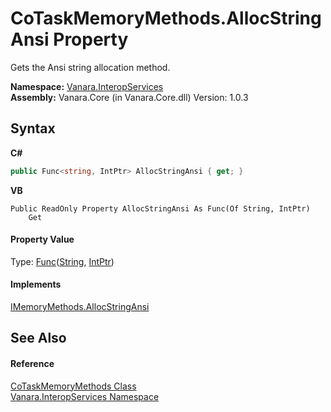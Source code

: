 # CoTaskMemoryMethods.AllocStringAnsi Property 
 

Gets the Ansi string allocation method.

**Namespace:**&nbsp;<a href="46913109-b3e0-3b59-6f7f-071f8aa90bf0">Vanara.InteropServices</a><br />**Assembly:**&nbsp;Vanara.Core (in Vanara.Core.dll) Version: 1.0.3

## Syntax

**C#**<br />
``` C#
public Func<string, IntPtr> AllocStringAnsi { get; }
```

**VB**<br />
``` VB
Public ReadOnly Property AllocStringAnsi As Func(Of String, IntPtr)
	Get
```


#### Property Value
Type: <a href="http://msdn2.microsoft.com/en-us/library/bb549151" target="_blank">Func</a>(<a href="http://msdn2.microsoft.com/en-us/library/s1wwdcbf" target="_blank">String</a>, <a href="http://msdn2.microsoft.com/en-us/library/5he14kz8" target="_blank">IntPtr</a>)

#### Implements
<a href="bece365c-7236-b49d-1da3-3d44c7769bb2">IMemoryMethods.AllocStringAnsi</a><br />

## See Also


#### Reference
<a href="eaeeb474-8f9c-d785-cc32-06312b736aa5">CoTaskMemoryMethods Class</a><br /><a href="46913109-b3e0-3b59-6f7f-071f8aa90bf0">Vanara.InteropServices Namespace</a><br />